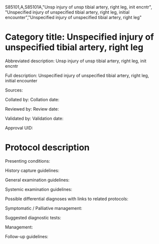 S85101,A,S85101A,"Unsp injury of unsp tibial artery, right leg, init encntr", "Unspecified injury of unspecified tibial artery, right leg, initial encounter","Unspecified injury of unspecified tibial artery, right leg"
# Category title: Unspecified injury of unspecified tibial artery, right leg

Abbreviated description: Unsp injury of unsp tibial artery, right leg, init encntr

Full description: Unspecified injury of unspecified tibial artery, right leg, initial encounter

Sources:

Collated by:
Collation date:

Reviewed by:
Review date:

Validated by:
Validation date:

Approval UID:

# Protocol description

Presenting conditions:

History capture guidelines:

General examination guidelines:

Systemic examination guidelines:

Possible differential diagnoses with links to related protocols:

Symptomatic / Palliative management:

Suggested diagnostic tests:

Management:

Follow-up guidelines:
